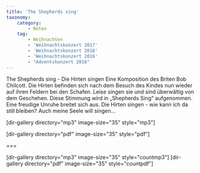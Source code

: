 ```yaml
---
title: 'The Shepherds sing'
taxonomy:
    category:
        - Noten
    tag:
        - Weihnachten
        - 'Weihnachtskonzert 2017'
        - 'Weihnachtskonzert 2018'
        - 'Weihnachtskonzert 2016'
        - "Adventskonzert 2016"
---
```


The Shepherds sing - Die Hirten singen
Eine Komposition des Briten Bob Chilcott.
Die Hirten befinden sich nach dem Besuch des Kindes nun wieder auf ihren Feldern bei den Schafen. Leise singen sie und sind überwältig von dem Geschehen.
Diese Stimmung wird in „Shepherds Sing“ aufgenommen.
Eine freudige Unruhe breitet sich aus. Die Hirten singen - wie kann ich da still bleiben? Auch meine Seele will singen…

[dir-gallery directory="mp3" image-size="35" style="mp3"]

[dir-gallery directory="pdf" image-size="35" style="pdf"]

===

[dir-gallery directory="mp3" image-size="35" style="countmp3"]
[dir-gallery directory="pdf" image-size="35" style="countpdf"]